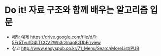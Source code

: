 # Do it! 자료 구조와 함께 배우는 알고리즘 입문
* 해당 예제 https://drive.google.com/file/d/1-5Fr5Tvu1D4LTCCV2Wh3rzlnap8zDbEr/view
* 참고 http://www.easyspub.co.kr/71_Menu/SearchMoreList/PUB
